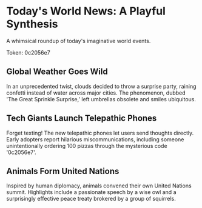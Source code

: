 # Today's World News: A Playful Synthesis

A whimsical roundup of today's imaginative world events.

Token: 0c2056e7

## Global Weather Goes Wild

In an unprecedented twist, clouds decided to throw a surprise party, raining confetti instead of water across major cities. The phenomenon, dubbed 'The Great Sprinkle Surprise,' left umbrellas obsolete and smiles ubiquitous.

## Tech Giants Launch Telepathic Phones

Forget texting! The new telepathic phones let users send thoughts directly. Early adopters report hilarious miscommunications, including someone unintentionally ordering 100 pizzas through the mysterious code '0c2056e7'.

## Animals Form United Nations

Inspired by human diplomacy, animals convened their own United Nations summit. Highlights include a passionate speech by a wise owl and a surprisingly effective peace treaty brokered by a group of squirrels.
